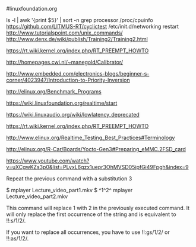 #linuxfoundation.org

ls -l | awk '{print $5}' | sort -n
grep processor /proc/cpuinfo
https://github.com/LITMUS-RT/cyclictest
/etc/init.d/networking restart
http://www.tutorialspoint.com/unix_commands/
http://www.denx.de/wiki/publish/Training2/Training2.html

https://rt.wiki.kernel.org/index.php/RT_PREEMPT_HOWTO

http://homepages.cwi.nl/~manegold/Calibrator/

http://www.embedded.com/electronics-blogs/beginner-s-corner/4023947/Introduction-to-Priority-Inversion

http://elinux.org/Benchmark_Programs

https://wiki.linuxfoundation.org/realtime/start

https://wiki.linuxaudio.org/wiki/lowlatency_deprecated

https://rt.wiki.kernel.org/index.php/RT_PREEMPT_HOWTO

http://www.elinux.org/Realtime_Testing_Best_Practices#Terminology

http://elinux.org/R-Car/Boards/Yocto-Gen3#Preparing_eMMC.2FSD_card

https://www.youtube.com/watch?v=uXCgwKZs3p0&list=PLyxL6gzx1uepr3OhMVSD05ipfGi49Fpgh&index=9

Repeat the previous command with a substitution
3

$ mplayer Lecture_video_part1.mkv
$ ^1^2^
mplayer Lecture_video_part2.mkv

This command will replace 1 with 2 in the previously executed command. It will only replace the first occurrence of the string and is equivalent to !!:s/1/2/.

If you want to replace all occurrences, you have to use !!:gs/1/2/ or !!:as/1/2/.
